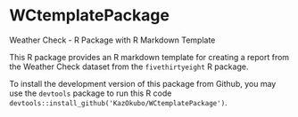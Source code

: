 # WCtemplatePackage

Weather Check - R Package with R Markdown Template

This R package provides an R markdown template for creating a report from the Weather Check dataset from the `fivethirtyeight` R package. 

To install the development version of this package from Github, you may use the `devtools` package to run this R code `devtools::install_github('KazOkubo/WCtemplatePackage')`.
